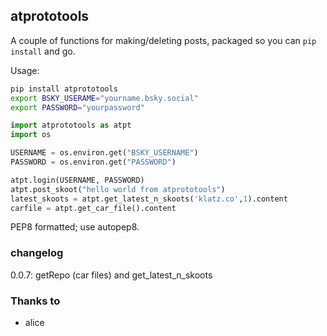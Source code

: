 ## atprototools

A couple of functions for making/deleting posts, packaged so you can `pip
install` and go.

Usage:

```bash
pip install atprototools
export BSKY_USERAME="yourname.bsky.social"
export PASSWORD="yourpassword"
```

```python
import atprototools as atpt
import os

USERNAME = os.environ.get("BSKY_USERNAME")
PASSWORD = os.environ.get("PASSWORD")

atpt.login(USERNAME, PASSWORD)
atpt.post_skoot("hello world from atprototools")
latest_skoots = atpt.get_latest_n_skoots('klatz.co',1).content
carfile = atpt.get_car_file().content
```

PEP8 formatted; use autopep8.

### changelog

0.0.7: getRepo (car files) and get_latest_n_skoots

### Thanks to 

- alice
